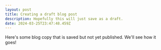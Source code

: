 ```yaml
---
layout: post
title: Creating a draft blog post
description: Hopefully this will just save as a draft.
date: 2024-03-25T23:47:48.459Z
---
```

Here's some blog copy that is saved but not yet published. We'll see how it goes!
